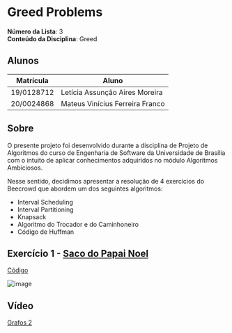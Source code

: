 # Greed Problems

**Número da Lista**: 3<br>
**Conteúdo da Disciplina**: Greed<br>

## Alunos
|Matrícula | Aluno |
| -- | -- |
| 19/0128712  |  Letícia Assunção Aires Moreira |
| 20/0024868  |  Mateus Vinícius Ferreira Franco |

## Sobre 
O presente projeto foi desenvolvido durante a disciplina de Projeto de Algoritmos do curso de Engenharia de Software da Universidade de Brasília com o intuito de aplicar conhecimentos adquiridos no módulo Algoritmos Ambiciosos.

Nesse sentido, decidimos apresentar a resolução de 4 exercícios do Beecrowd que abordem um dos seguintes algoritmos:

* Interval Scheduling
* Interval Partitioning
* Knapsack
* Algoritmo do Trocador e do Caminhoneiro
* Código de Huffman

## Exercício 1 - [Saco do Papai Noel](https://www.beecrowd.com.br/judge/pt/problems/view/1767)
[Código](https://github.com/projeto-de-algoritmos/Greed_Problems/blob/a798ef2c718563796be6baa0f00cd8717a08e2e7/Saco%20do%20Papai%20Noel/C%C3%B3digo.cpp)

![image](https://github.com/projeto-de-algoritmos/Greed_Problems/assets/72623771/b74998c0-917e-4698-aed5-cc4056554d69)

## Vídeo 
[Grafos 2](TESTE)




